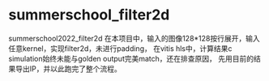 # summerschool_filter2d
summerschool2022_filter2d
在本项目中，输入的图像128*128按行展开，输入任意kernel，实现filter2d，未进行padding， 在vitis hls中，计算结果c simulation始终未能与golden output完美match，还在排查原因， 先用目前的结果导出IP，并以此跑完了整个流程。
